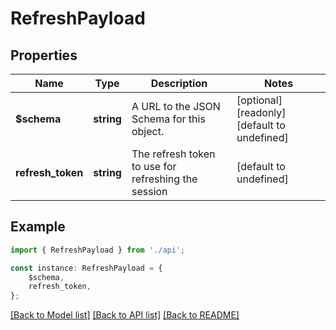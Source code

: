 # RefreshPayload


## Properties

Name | Type | Description | Notes
------------ | ------------- | ------------- | -------------
**$schema** | **string** | A URL to the JSON Schema for this object. | [optional] [readonly] [default to undefined]
**refresh_token** | **string** | The refresh token to use for refreshing the session | [default to undefined]

## Example

```typescript
import { RefreshPayload } from './api';

const instance: RefreshPayload = {
    $schema,
    refresh_token,
};
```

[[Back to Model list]](../README.md#documentation-for-models) [[Back to API list]](../README.md#documentation-for-api-endpoints) [[Back to README]](../README.md)
